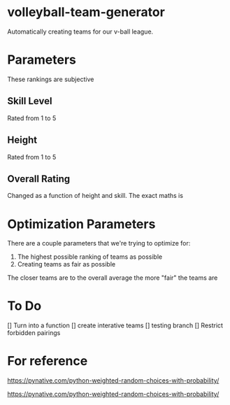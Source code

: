 # volleyball-team-generator

Automatically creating teams for our v-ball league. 

# Parameters
These rankings are subjective

## Skill Level
Rated from 1 to 5

## Height
Rated from 1 to 5

## Overall Rating
Changed as a function of height and skill. The exact maths is

# Optimization Parameters 

There are a couple parameters that we're trying to optimize for:
1. The highest possible ranking of teams as possible
2. Creating teams as fair as possible

The closer teams are to the overall average the more "fair" the teams are



# To Do
[] Turn into a function
[] create interative teams
[] testing branch
[] Restrict forbidden pairings

# For reference

https://pynative.com/python-weighted-random-choices-with-probability/

https://pynative.com/python-weighted-random-choices-with-probability/